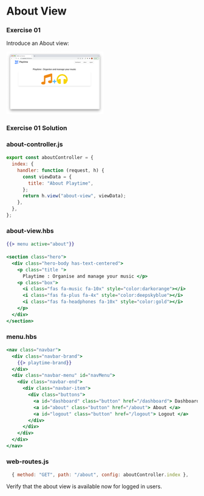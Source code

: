 # About View 

### Exercise 01

Introduce an About view:

<img src="img/01.png" style="zoom:25%;" />

### Exercise 01 Solution

### about-controller.js

~~~javascript
export const aboutController = {
  index: {
    handler: function (request, h) {
      const viewData = {
        title: "About Playtime",
      };
      return h.view("about-view", viewData);
    },
  },
};
~~~

### about-view.hbs

~~~handlebars
{{> menu active="about"}}

<section class="hero">
  <div class="hero-body has-text-centered">
    <p class="title ">
      Playtime : Organise and manage your music </p>
    <p class="box">
      <i class="fas fa-music fa-10x" style="color:darkorange"></i>
      <i class="fas fa-plus fa-4x" style="color:deepskyblue"></i>
      <i class="fas fa-headphones fa-10x" style="color:gold"></i>
    </p>
  </div>
</section>
~~~

### menu.hbs

~~~handlebars
<nav class="navbar">
  <div class="navbar-brand">
    {{> playtime-brand}}
  </div>
  <div class="navbar-menu" id="navMenu">
    <div class="navbar-end">
      <div class="navbar-item">
        <div class="buttons">
          <a id="dashboard" class="button" href="/dashboard"> Dashboard </a>
          <a id="about" class="button" href="/about"> About </a>
          <a id="logout" class="button" href="/logout"> Logout </a>
        </div>
      </div>
    </div>
  </div>
</nav>
~~~

### web-routes.js

~~~javascript
  { method: "GET", path: "/about", config: aboutController.index },
~~~

Verify that the about view is available now for logged in users.
